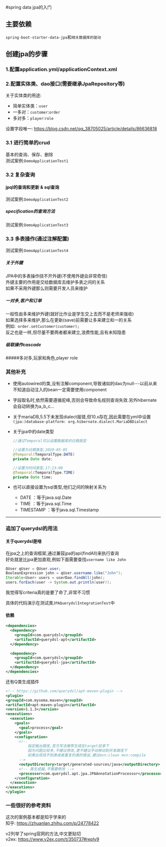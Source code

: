 #spring data jpa的入门

## 主要依赖

`spring-boot-starter-data-jpa`和`相关数据库的驱动`

## 创建jpa的步骤

### 1.配置application.yml/applicationContext.xml

### 2.配置实体类、dao接口(需要继承JpaRepository等)

关于实体类的用途:
- 简单实体类：`user`
- 一多对：`customer`:`order`
- 多对多：`player`:`role`

设置字段唯一: https://blog.csdn.net/qq_38705025/article/details/86636818

### 3.1 进行简单的crud

基本的查询、保存、删除  
测试案例:`DemoApplicationTest1`

### 3.2 复杂查询

#### jpql的查询和更新 & sql查询

测试案例:`DemoApplicationTest2`

##### specification的查询方法

测试案例:`DemoApplicationTest3`


### 3.3 多表操作(通过注解配置)

测试案例:`DemoApplicationTest4`

##### 关于外键

JPA中的多表操作绕不开外键(不使用外键会非常奇怪)  
外键主要的作用是交给数据库去维护多表之间的关系  
如果不采用外键那么则需要开发人员来维护  

##### 一对多,客户和订单

一般性由多来维护外键(就好比作业是学生交上去而不是老师来强收)  
如果选择多来维护,那么在更新(save)前需要让多来建立和一的关系  
例如:` order.setCustomer(customer);`  
反之也是一样,但尽量不要两者都来建立,浪费性能,且有未知隐患  

##### 级联操作cascade

#####多对多,玩家和角色,player role

### 其他补充

- 使用autowired的类,没有注解component,导致诸如的dao为null---以前从来不知道自动注入的bean一定需要使用component  

- 字段取名时,依然需要遵循驼峰,否则会导致命名规则查询失效.另外hibernate会自动转换为a_b_c...  

- 关于mariaDB,5.5下未发现dialect报错,但10.x存在,因此需要在yml中设置`(jpa:)database-platform: org.hibernate.dialect.MariaDBDialect`  

- 关于jpa中的date类型
  ```java
  //通过Temporal可以设置数据库的日期类型
  
  //设置为日期类型,2020-05-05
  @Temporal(TemporalType.DATE)
  private Date date;
  
  //设置为时间类型,17:23:00
  @Temporal(TemporalType.TIME)
  private Date time;
  ```
  
- 也可以直接设置为sql类型,他们之间的映射关系为
  - DATE ：等于java.sql.Date
  - TIME ：等于java.sql.Time
  - TIMESTAMP ：等于java.sql.Timestamp 
  
---

### 追加了querydsl的用法

#### 关于querydsl是啥

在jpa之上的查询框架,通过兼容jpa的api(findAll)来执行查询  
好处就是比jpa更加直观,例如下面需要查找`username like John`  

```java
QUser qUser = QUser.user;
BooleanExpression john = qUser.username.like("John");
Iterable<User> users = userDao.findAll(john);
users.forEach(user -> System.out.println(user));
```

我觉得写criteria真的是要了命了,非常不习惯

具体的代码演示在测试类`JPAQuerydslIntegrationTest`中

#### 依赖

```xml
<dependencies>
  <dependency>
    <groupId>com.querydsl</groupId>
    <artifactId>querydsl-apt</artifactId>
  </dependency>
  
  <dependency>
    <groupId>com.querydsl</groupId>
    <artifactId>querydsl-jpa</artifactId>
  </dependency>
</dependencies>

```

还有Q类生成插件

```xml
<!-- https://github.com/querydsl/apt-maven-plugin -->
<plugin>
<groupId>com.mysema.maven</groupId>
<artifactId>apt-maven-plugin</artifactId>
<version>1.1.3</version>
<executions>
  <execution>
    <goals>
      <goal>process</goal>
    </goals>
    <configuration>
      <!--
          指定输出路径,官方写法推荐生成在target目录下
          因为问题比较多,不建议修改,更不建议手动移动到开发路径下
          如果出现找不到类或者重复的类的错误,建议mvn:clean mvn:compile
      -->
      <outputDirectory>target/generated-sources/java</outputDirectory>
      <!-- 类生成器,不需要修改 -->
      <processor>com.querydsl.apt.jpa.JPAAnnotationProcessor</processor>
    </configuration>
  </execution>
</executions>
</plugin>
```

### 一些很好的参考资料

这次的案例基本都是知乎学来的  
知乎: https://zhuanlan.zhihu.com/p/24778422

v2列举了spring官网的方法,中文更贴切  
v2ex: https://www.v2ex.com/t/350737#reply9
